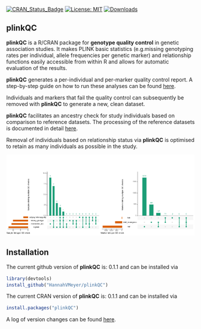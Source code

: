 
[![CRAN\_Status\_Badge](http://www.r-pkg.org/badges/version/plinkQC)](https://cran.r-project.org/package=plinkQC) [![License: MIT](https://img.shields.io/badge/License-MIT-yellow.svg)](https://opensource.org/licenses/MIT) [![Downloads](http://cranlogs.r-pkg.org/badges/grand-total/plinkQC?color=blue)](http://cran.rstudio.com/web/packages/plinkQC/index.html)

<i class="fa fa-map" aria-hidden="true"></i> plinkQC
----------------------------------------------------

**plinkQC** is a R/CRAN package for **genotype quality control** in genetic association studies. It makes PLINK basic statistics (e.g.missing genotyping rates per individual, allele frequencies per genetic marker) and relationship functions easily accessible from within R and allows for automatic evaluation of the results.

**plinkQC** generates a per-individual and per-marker quality control report. A step-by-step guide on how to run these analyses can be found [here](https://hannahvmeyer.github.io/plinkQC/articles/plinkQC.html).

Individuals and markers that fail the quality control can subsequently be removed with **plinkQC** to generate a new, clean dataset.

**plinkQC** facilitates an ancestry check for study individuals based on comparison to reference datasets. The processing of the reference datasets is documented in detail [here](https://hannahvmeyer.github.io/plinkQC/articles/AncestryCheck.html).

Removal of individuals based on relationship status via **plinkQC** is optimised to retain as many individuals as possible in the study.

![](docs/qc.png)

<i class="fa fa-rocket" aria-hidden="true"></i> Installation
------------------------------------------------------------

The current github version of **plinkQC** is: 0.1.1 and can be installed via

``` r
library(devtools)
install_github("HannahVMeyer/plinkQC")
```

The current CRAN version of **plinkQC** is: 0.1.1 and can be installed via

``` r
install.packages("plinkQC")
```

A log of version changes can be found [here](news/index.html).
